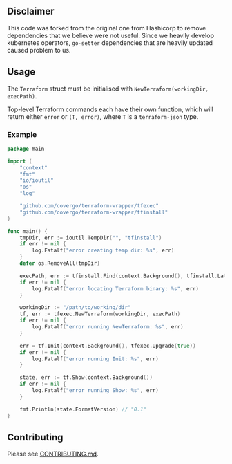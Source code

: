 ## Disclaimer

This code was forked from the original one from Hashicorp to remove dependencies that we believe were not useful.
Since we heavily develop kubernetes operators, `go-setter` dependencies that are heavily updated caused problem to us.

## Usage

The `Terraform` struct must be initialised with `NewTerraform(workingDir, execPath)`. 

Top-level Terraform commands each have their own function, which will return either `error` or `(T, error)`, where `T` is a `terraform-json` type.


### Example


```go
package main

import (
	"context"
	"fmt"
	"io/ioutil"
	"os"
	"log"

	"github.com/covergo/terraform-wrapper/tfexec"
	"github.com/covergo/terraform-wrapper/tfinstall"
)

func main() {
	tmpDir, err := ioutil.TempDir("", "tfinstall")
	if err != nil {
		log.Fatalf("error creating temp dir: %s", err)
	}
	defer os.RemoveAll(tmpDir)

	execPath, err := tfinstall.Find(context.Background(), tfinstall.LatestVersion(tmpDir, false))
	if err != nil {
		log.Fatalf("error locating Terraform binary: %s", err)
	}

	workingDir := "/path/to/working/dir"
	tf, err := tfexec.NewTerraform(workingDir, execPath)
	if err != nil {
		log.Fatalf("error running NewTerraform: %s", err)
	}

	err = tf.Init(context.Background(), tfexec.Upgrade(true))
	if err != nil {
		log.Fatalf("error running Init: %s", err)
	}

	state, err := tf.Show(context.Background())
	if err != nil {
		log.Fatalf("error running Show: %s", err)
	}

	fmt.Println(state.FormatVersion) // "0.1"
}
```

## Contributing

Please see [CONTRIBUTING.md](./CONTRIBUTING.md).
